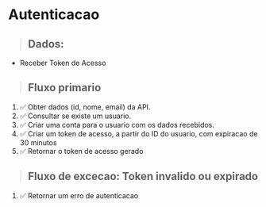 # Autenticacao

> ## Dados:
* Receber Token de Acesso

> ## Fluxo primario
1. ✅ Obter dados (id, nome, email) da API.
2. ✅ Consultar se existe um usuario.
3. ✅ Criar uma conta para o usuario com os dados recebidos.
4. ✅ Criar um token de acesso, a partir do ID do usuario, com expiracao de 30 minutos
5. ✅ Retornar o token de acesso gerado

> ## Fluxo de excecao: Token invalido ou expirado
1. ✅ Retornar um erro de autenticacao
